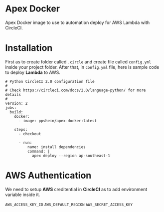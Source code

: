 # Apex Docker
Apex Docker image to use to automation deploy for AWS Lambda with CircleCI.

# Installation

First as to create folder called `.circle` and create file called `config.yml` inside your project folder. After that, in `config.yml` file, here is sample code to deploy **Lambda** to AWS.

```
# Python CircleCI 2.0 configuration file
#
# Check https://circleci.com/docs/2.0/language-python/ for more details
#
version: 2
jobs:
  build:
    docker:
      - image: ppshein/apex-docker:latest

    steps:
      - checkout

      - run:
          name: install dependencies
          command: |
            apex deploy --region ap-southeast-1
```

# AWS Authentication

We need to setup **AWS** creditential in **CircleCI** as to add environment variable inside it.

`AWS_ACCESS_KEY_ID`
`AWS_DEFAULT_REGION`
`AWS_SECRET_ACCESS_KEY`

